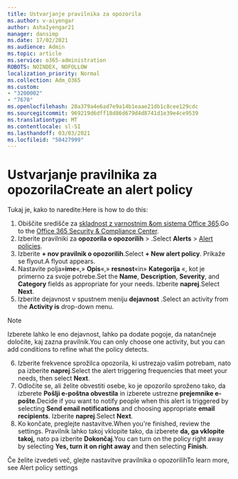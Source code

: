 ```yaml
---
title: Ustvarjanje pravilnika za opozorila
ms.author: v-aiyengar
author: AshaIyengar21
manager: dansimp
ms.date: 17/02/2021
ms.audience: Admin
ms.topic: article
ms.service: o365-administration
ROBOTS: NOINDEX, NOFOLLOW
localization_priority: Normal
ms.collection: Adm_O365
ms.custom:
- "3200002"
- "7670"
ms.openlocfilehash: 20a379a4e6ad7e9a14b1eaae21db1c8cee129cdc
ms.sourcegitcommit: 969219d6dff18d86d679d4d8741d1e39e4ce9539
ms.translationtype: MT
ms.contentlocale: sl-SI
ms.lasthandoff: 03/03/2021
ms.locfileid: "50427999"
---
```

# <a name="create-an-alert-policy"></a><span data-ttu-id="c1311-102">Ustvarjanje pravilnika za opozorila</span><span class="sxs-lookup"><span data-stu-id="c1311-102">Create an alert policy</span></span>

<span data-ttu-id="c1311-103">Tukaj je, kako to naredite:</span><span class="sxs-lookup"><span data-stu-id="c1311-103">Here is how to do this:</span></span>

1. <span data-ttu-id="c1311-104">Obiščite središče za [skladnost z varnostnim &om sistema Office 365](https://go.microsoft.com/fwlink/p/?linkid=2077143).</span><span class="sxs-lookup"><span data-stu-id="c1311-104">Go to the [Office 365 Security & Compliance Center](https://go.microsoft.com/fwlink/p/?linkid=2077143).</span></span>
1. <span data-ttu-id="c1311-105">Izberite pravilniki za **opozorila o opozorilih**  >  [](https://go.microsoft.com/fwlink/?linkid=2103208).</span><span class="sxs-lookup"><span data-stu-id="c1311-105">Select **Alerts** > [Alert policies](https://go.microsoft.com/fwlink/?linkid=2103208).</span></span>
1. <span data-ttu-id="c1311-106">Izberite **+ nov pravilnik o opozorilih**.</span><span class="sxs-lookup"><span data-stu-id="c1311-106">Select **+ New alert policy**.</span></span> <span data-ttu-id="c1311-107">Prikaže se flyout.</span><span class="sxs-lookup"><span data-stu-id="c1311-107">A flyout appears.</span></span>
1. <span data-ttu-id="c1311-108">Nastavite polja»**ime**«,» **Opis**«,» **resnost**«in» **Kategorija** «, kot je primerno za svoje potrebe.</span><span class="sxs-lookup"><span data-stu-id="c1311-108">Set the **Name**, **Description**, **Severity**, and **Category** fields as appropriate for your needs.</span></span> <span data-ttu-id="c1311-109">Izberite **naprej**.</span><span class="sxs-lookup"><span data-stu-id="c1311-109">Select **Next**.</span></span>
1. <span data-ttu-id="c1311-110">Izberite dejavnost v spustnem meniju **dejavnost** .</span><span class="sxs-lookup"><span data-stu-id="c1311-110">Select an activity from the **Activity is** drop-down menu.</span></span>
> [!NOTE]
>  <span data-ttu-id="c1311-111">Izberete lahko le eno dejavnost, lahko pa dodate pogoje, da natančneje določite, kaj zazna pravilnik.</span><span class="sxs-lookup"><span data-stu-id="c1311-111">You can only choose one activity, but you can add conditions to refine what the policy detects.</span></span>
6. <span data-ttu-id="c1311-112">Izberite frekvence sprožilca opozorila, ki ustrezajo vašim potrebam, nato pa izberite **naprej**.</span><span class="sxs-lookup"><span data-stu-id="c1311-112">Select the alert triggering frequencies that meet your needs, then select **Next**.</span></span>
7. <span data-ttu-id="c1311-113">Odločite se, ali želite obvestiti osebe, ko je opozorilo sproženo tako, da izberete **Pošlji e-poštna obvestila** in izberete ustrezne **prejemnike e-pošte**.</span><span class="sxs-lookup"><span data-stu-id="c1311-113">Decide if you want to notify people when this alert is triggered by selecting **Send email notifications** and choosing appropriate **email recipients**.</span></span> <span data-ttu-id="c1311-114">Izberite **naprej**.</span><span class="sxs-lookup"><span data-stu-id="c1311-114">Select **Next**.</span></span>
8. <span data-ttu-id="c1311-115">Ko končate, preglejte nastavitve.</span><span class="sxs-lookup"><span data-stu-id="c1311-115">When you're finished, review the settings.</span></span> <span data-ttu-id="c1311-116">Pravilnik lahko takoj vklopite tako, da izberete **da, ga vklopite takoj,** nato pa izberite **Dokončaj**.</span><span class="sxs-lookup"><span data-stu-id="c1311-116">You can turn on the policy right away by selecting **Yes, turn it on right away** and then selecting **Finish**.</span></span>

<span data-ttu-id="c1311-117">Če želite izvedeti več, glejte nastavitve pravilnika o opozorilih</span><span class="sxs-lookup"><span data-stu-id="c1311-117">To learn more, see Alert policy settings</span></span>


